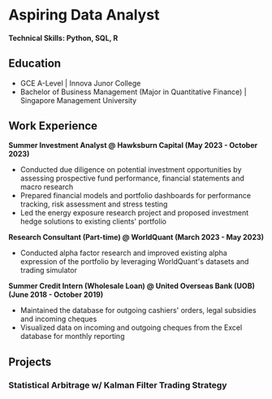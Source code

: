 # Aspiring Data Analyst

#### Technical Skills: Python, SQL, R

## Education
- GCE A-Level | Innova Junor College 
- Bachelor of Business Management (Major in Quantitative Finance) | Singapore Management University

## Work Experience
**Summer Investment Analyst @ Hawksburn Capital (May 2023 - October 2023)**
- Conducted due diligence on potential investment opportunities by assessing prospective fund performance, financial statements and macro research
- Prepared financial models and portfolio dashboards for performance tracking, risk assessment and stress testing
- Led the energy exposure research project and proposed investment hedge solutions to existing clients' portfolio

**Research Consultant (Part-time) @ WorldQuant (March 2023 - May 2023)**
- Conducted alpha factor research and improved existing alpha expression of the portfolio by leveraging WorldQuant's datasets and trading simulator

**Summer Credit Intern (Wholesale Loan) @ United Overseas Bank (UOB) (June 2018 - October 2019)**
- Maintained the database for outgoing cashiers' orders, legal subsidies and incoming cheques 
- Visualized data on incoming and outgoing cheques from the Excel database for monthly reporting

## Projects
### Statistical Arbitrage w/ Kalman Filter Trading Strategy 

